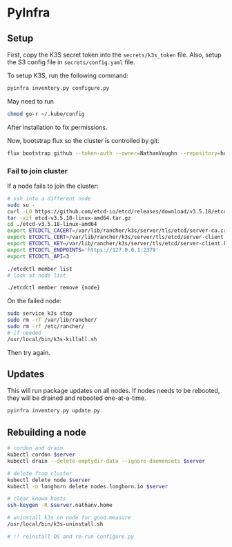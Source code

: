 # PyInfra

## Setup

First, copy the K3S secret token into the `secrets/k3s_token` file.
Also, setup the S3 config file in `secrets/config.yaml` file.

To setup K3S, run the following command:

```bash
pyinfra inventory.py configure.py
```

May need to run

```bash
chmod go-r ~/.kube/config
```

After installation to fix permissions.

Now, bootstrap flux so the cluster is controlled by git:

```bash
flux bootstrap github --token-auth --owner=NathanVaughn --repository=homelab-k8s --branch=main --path=cluster/ --personal
```

### Fail to join cluster

If a node fails to join the cluster:

```bash
# ssh into a different node
sudo su -
curl -LO https://github.com/etcd-io/etcd/releases/download/v3.5.18/etcd-v3.5.18-linux-amd64.tar.gz
tar -xzf etcd-v3.5.18-linux-amd64.tar.gz
cd ./etcd-v3.5.18-linux-amd64
export ETCDCTL_CACERT=/var/lib/rancher/k3s/server/tls/etcd/server-ca.crt
export ETCDCTL_CERT=/var/lib/rancher/k3s/server/tls/etcd/server-client.crt
export ETCDCTL_KEY=/var/lib/rancher/k3s/server/tls/etcd/server-client.key
export ETCDCTL_ENDPOINTS='https://127.0.0.1:2379'
export ETCDCTL_API=3

./etcdctl member list
# look at node list

./etcdctl member remove {node}
```

On the failed node:

```bash
sudo service k3s stop
sudo rm -rf /var/lib/rancher/
sudo rm -rf /etc/rancher/
# if needed
/usr/local/bin/k3s-killall.sh
```

Then try again.

## Updates

This will run package updates on all nodes. If nodes needs to be rebooted,
they will be drained and rebooted one-at-a-time.

```bash
pyinfra inventory.py update.py
```

## Rebuilding a node

```bash
# cordon and drain
kubectl cordon $server
kubectl drain --delete-emptydir-data --ignore-daemonsets $server

# delete from cluster
kubectl delete node $server
kubectl -n longhorn delete nodes.longhorn.io $server

# clear known hosts
ssh-keygen -R $server.nathanv.home

# uninstall k3s on node for good measure
/usr/local/bin/k3s-uninstall.sh

# !! reinstall OS and re-run configure.py
```
